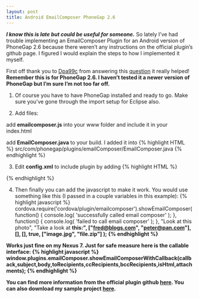 ```yaml
---
layout: post
title: Android EmailComposer PhoneGap 2.6
---
```


***I know this is late but could be useful for someone.*** So lately I’ve had trouble implementing an EmailComposer Plugin for an Android version of PhoneGap 2.6 because there weren’t any instructions on the official plugin’s github page. I figured I would explain the steps to how I implemented it myself.

First off thank you to [Dpa99c](http://stackoverflow.com/users/777265/dpa99c) from answering this [question](http://stackoverflow.com/questions/17387853/getting-error-while-adding-email-composer-plugin-in-phonegap-error-adding-plugi) it really helped! **Remember this is for PhoneGap 2.6. I haven’t tested it a newer version of PhoneGap but I’m sure I’m not too far off.**

1. Of course you have to have PhoneGap installed and ready to go. Make sure you’ve gone through the import setup for Eclipse also.

2. Add files:

  add **emailcomposer.js** into your www folder and include it in your index.html

  add **EmailComposer.java** to your build. I added it into
  {% highlight HTML %}
  src/com/phonegap/plugins/emailComposer/EmailComposer.java
  {% endhighlight %}

3. Edit **config.xml** to include plugin by adding
{% highlight HTML %}
<plugin name="EmailComposer" value="org.apache.cordova.plugin.EmailComposer"/>
{% endhighlight %}


4. Then finally you can add the javascript to make it work. You would use something like this (I passed in a couple variables in this example):
{% highlight javascript %}
cordova.require('cordova/plugin/emailcomposer').showEmailComposer(
                function() { console.log( 'successfully called email composer' ); },
                function() { console.log( 'failed to call email composer' ); },
                "Look at this photo",
                "Take a look at <b>this<b/>:",
                ["fred@blogs.com", "peter@pan.com"],
                [],
                [],
                true,
                ["image.jpg", "file.zip"]
            );
{% endhighlight %}

Works just fine on my Nexus 7. Just for safe measure here is the callable interface:
{% highlight javascript %}
window.plugins.emailComposer.showEmailComposerWithCallback(callback,subject,body,toRecipients,ccRecipients,bccRecipients,isHtml,attachments);
{% endhighlight %}

You can find more information from the official plugin github [here](https://github.com/csolares23/phonegap-plugins/tree/master/Android/EmailComposerWithAttachments). You can also download my sample project [here](https://github.com/csolares23/Android-EmailComposer-Phonegap-2.6).

